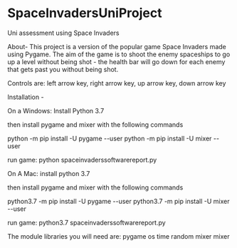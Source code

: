# SpaceInvadersUniProject
Uni assessment using Space Invaders

About- 
This project is a version of the popular game Space Invaders made using Pygame.
The aim of the game is to shoot the enemy spaceships to go up a level without being shot - the health bar will go down for each enemy that gets past you without being shot.  

Controls are:
left arrow key, right arrow key, up arrow key, down arrow key

Installation - 

On a Windows: 
Install Python 3.7

then install pygame and mixer with the following commands

python -m pip install -U pygame --user
python -m pip install -U mixer --user

run game:
python spaceinvaderssoftwarereport.py


On A Mac:
install python 3.7

then install pygame and mixer with the following commands

python3.7 -m pip install -U pygame --user
python3.7 -m pip install -U mixer --user

run game:
python3.7 spaceinvaderssoftwarereport.py


The module libraries you will need are:
pygame
os
time
random
mixer
mixer
